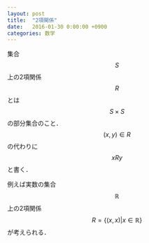 ```yaml
---
layout: post
title:  "2項関係"
date:   2016-01-30 0:00:00 +0900
categories: 数学
---
```

集合$$S$$上の2項関係$$R$$とは$$S\times S$$の部分集合のこと．
$$\left(x,y\right)\in R$$の代わりに$$xRy$$と書く．

例えば実数の集合$$\mathbb R$$上の2項関係
$$R=\left\{\left( x,x\right)\middle|x\in {\mathbb R}\right\}$$
が考えられる．
